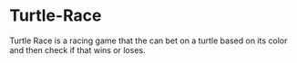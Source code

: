 # Turtle-Race
Turtle Race is a racing game that the can bet on a turtle based on its color and then check if that wins or loses.
